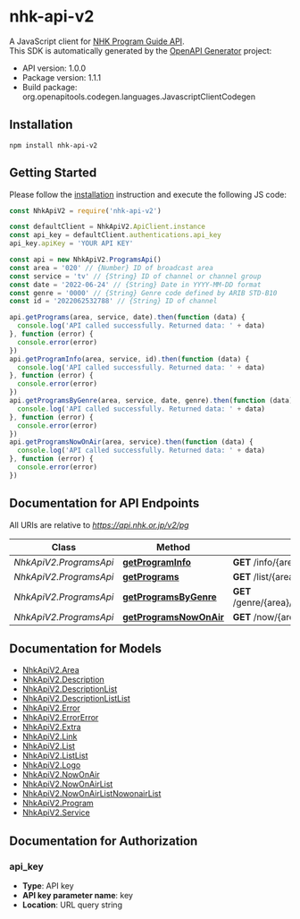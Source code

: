 # nhk-api-v2

A JavaScript client for [NHK Program Guide API](https://api-portal.nhk.or.jp/).  
This SDK is automatically generated by the [OpenAPI Generator](https://openapi-generator.tech) project:

- API version: 1.0.0
- Package version: 1.1.1
- Build package: org.openapitools.codegen.languages.JavascriptClientCodegen

## Installation

```shell
npm install nhk-api-v2
```

## Getting Started

Please follow the [installation](#installation) instruction and execute the following JS code:

```javascript
const NhkApiV2 = require('nhk-api-v2')

const defaultClient = NhkApiV2.ApiClient.instance
const api_key = defaultClient.authentications.api_key
api_key.apiKey = 'YOUR API KEY'

const api = new NhkApiV2.ProgramsApi()
const area = '020' // {Number} ID of broadcast area
const service = 'tv' // {String} ID of channel or channel group
const date = '2022-06-24' // {String} Date in YYYY-MM-DD format
const genre = '0000' // {String} Genre code defined by ARIB STD-B10
const id = '2022062532788' // {String} ID of channel

api.getPrograms(area, service, date).then(function (data) {
  console.log('API called successfully. Returned data: ' + data)
}, function (error) {
  console.error(error)
})
api.getProgramInfo(area, service, id).then(function (data) {
  console.log('API called successfully. Returned data: ' + data)
}, function (error) {
  console.error(error)
})
api.getProgramsByGenre(area, service, date, genre).then(function (data) {
  console.log('API called successfully. Returned data: ' + data)
}, function (error) {
  console.error(error)
})
api.getProgramsNowOnAir(area, service).then(function (data) {
  console.log('API called successfully. Returned data: ' + data)
}, function (error) {
  console.error(error)
})

```

## Documentation for API Endpoints

All URIs are relative to *https://api.nhk.or.jp/v2/pg*

Class | Method | HTTP request | Description
------------ | ------------- | ------------- | -------------
*NhkApiV2.ProgramsApi* | [**getProgramInfo**](docs/ProgramsApi.md#getProgramInfo) | **GET** /info/{area}/{service}/{id}.json | 
*NhkApiV2.ProgramsApi* | [**getPrograms**](docs/ProgramsApi.md#getPrograms) | **GET** /list/{area}/{service}/{date}.json | 
*NhkApiV2.ProgramsApi* | [**getProgramsByGenre**](docs/ProgramsApi.md#getProgramsByGenre) | **GET** /genre/{area}/{service}/{genre}/{date}.json | 
*NhkApiV2.ProgramsApi* | [**getProgramsNowOnAir**](docs/ProgramsApi.md#getProgramsNowOnAir) | **GET** /now/{area}/{service}.json | 


## Documentation for Models

 - [NhkApiV2.Area](docs/Area.md)
 - [NhkApiV2.Description](docs/Description.md)
 - [NhkApiV2.DescriptionList](docs/DescriptionList.md)
 - [NhkApiV2.DescriptionListList](docs/DescriptionListList.md)
 - [NhkApiV2.Error](docs/Error.md)
 - [NhkApiV2.ErrorError](docs/ErrorError.md)
 - [NhkApiV2.Extra](docs/Extra.md)
 - [NhkApiV2.Link](docs/Link.md)
 - [NhkApiV2.List](docs/List.md)
 - [NhkApiV2.ListList](docs/ListList.md)
 - [NhkApiV2.Logo](docs/Logo.md)
 - [NhkApiV2.NowOnAir](docs/NowOnAir.md)
 - [NhkApiV2.NowOnAirList](docs/NowOnAirList.md)
 - [NhkApiV2.NowOnAirListNowonairList](docs/NowOnAirListNowonairList.md)
 - [NhkApiV2.Program](docs/Program.md)
 - [NhkApiV2.Service](docs/Service.md)


## Documentation for Authorization



### api_key


- **Type**: API key
- **API key parameter name**: key
- **Location**: URL query string

